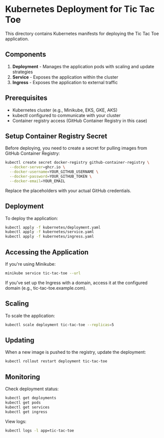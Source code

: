 # Kubernetes Deployment for Tic Tac Toe

This directory contains Kubernetes manifests for deploying the Tic Tac Toe application.

## Components

1. **Deployment** - Manages the application pods with scaling and update strategies
2. **Service** - Exposes the application within the cluster
3. **Ingress** - Exposes the application to external traffic

## Prerequisites

- Kubernetes cluster (e.g., Minikube, EKS, GKE, AKS)
- kubectl configured to communicate with your cluster
- Container registry access (GitHub Container Registry in this case)

## Setup Container Registry Secret

Before deploying, you need to create a secret for pulling images from GitHub Container Registry:

```bash
kubectl create secret docker-registry github-container-registry \
  --docker-server=ghcr.io \
  --docker-username=YOUR_GITHUB_USERNAME \
  --docker-password=YOUR_GITHUB_TOKEN \
  --docker-email=YOUR_EMAIL
```

Replace the placeholders with your actual GitHub credentials.

## Deployment

To deploy the application:

```bash
kubectl apply -f kubernetes/deployment.yaml
kubectl apply -f kubernetes/service.yaml
kubectl apply -f kubernetes/ingress.yaml
```

## Accessing the Application

If you're using Minikube:

```bash
minikube service tic-tac-toe --url
```

If you've set up the Ingress with a domain, access it at the configured domain (e.g., tic-tac-toe.example.com).

## Scaling

To scale the application:

```bash
kubectl scale deployment tic-tac-toe --replicas=5
```

## Updating

When a new image is pushed to the registry, update the deployment:

```bash
kubectl rollout restart deployment tic-tac-toe
```

## Monitoring

Check deployment status:

```bash
kubectl get deployments
kubectl get pods
kubectl get services
kubectl get ingress
```

View logs:

```bash
kubectl logs -l app=tic-tac-toe
```
